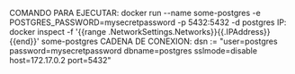 COMANDO PARA EJECUTAR: docker run --name some-postgres -e POSTGRES_PASSWORD=mysecretpassword -p 5432:5432 -d postgres
IP: docker inspect -f '{{range .NetworkSettings.Networks}}{{.IPAddress}}{{end}}' some-postgres
CADENA DE CONEXION: dsn := "user=postgres password=mysecretpassword dbname=postgres sslmode=disable host=172.17.0.2 port=5432"